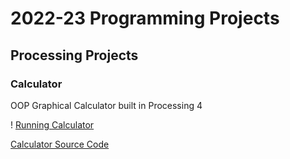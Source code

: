 # 2022-23 Programming Projects

## Processing Projects

### Calculator

OOP Graphical Calculator built in Processing 4

! [Running Calculator]()

[Calculator Source Code]()

